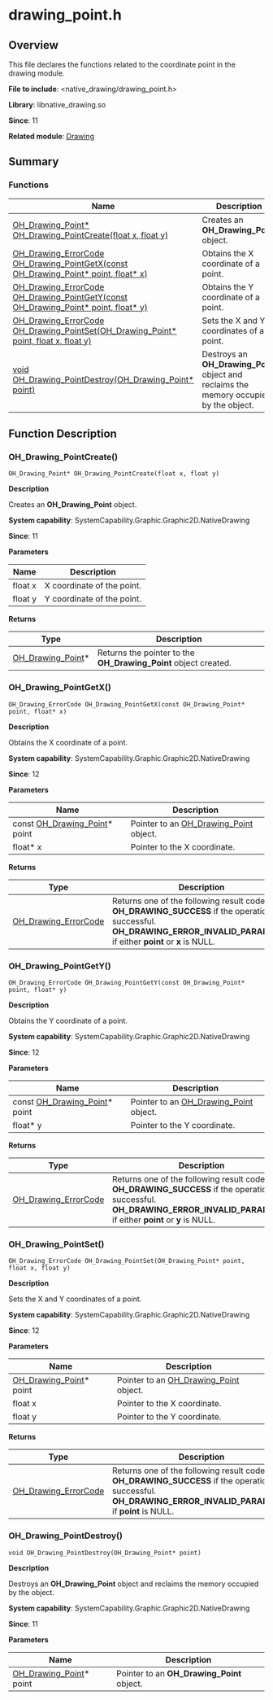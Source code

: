 # drawing_point.h

## Overview

This file declares the functions related to the coordinate point in the drawing module.

**File to include**: <native_drawing/drawing_point.h>

**Library**: libnative_drawing.so

**Since**: 11

**Related module**: [Drawing](capi-drawing.md)

## Summary

### Functions

| Name| Description|
| -- | -- |
| [OH_Drawing_Point* OH_Drawing_PointCreate(float x, float y)](#oh_drawing_pointcreate) | Creates an **OH_Drawing_Point** object.|
| [OH_Drawing_ErrorCode OH_Drawing_PointGetX(const OH_Drawing_Point* point, float* x)](#oh_drawing_pointgetx) | Obtains the X coordinate of a point.|
| [OH_Drawing_ErrorCode OH_Drawing_PointGetY(const OH_Drawing_Point* point, float* y)](#oh_drawing_pointgety) | Obtains the Y coordinate of a point.|
| [OH_Drawing_ErrorCode OH_Drawing_PointSet(OH_Drawing_Point* point, float x, float y)](#oh_drawing_pointset) | Sets the X and Y coordinates of a point.|
| [void OH_Drawing_PointDestroy(OH_Drawing_Point* point)](#oh_drawing_pointdestroy) | Destroys an **OH_Drawing_Point** object and reclaims the memory occupied by the object.|

## Function Description

### OH_Drawing_PointCreate()

```
OH_Drawing_Point* OH_Drawing_PointCreate(float x, float y)
```

**Description**

Creates an **OH_Drawing_Point** object.

**System capability**: SystemCapability.Graphic.Graphic2D.NativeDrawing

**Since**: 11


**Parameters**

| Name| Description|
| -- | -- |
| float x | X coordinate of the point.|
| float y | Y coordinate of the point.|

**Returns**

| Type| Description|
| -- | -- |
| [OH_Drawing_Point](capi-drawing-oh-drawing-point.md)* | Returns the pointer to the **OH_Drawing_Point** object created.|

### OH_Drawing_PointGetX()

```
OH_Drawing_ErrorCode OH_Drawing_PointGetX(const OH_Drawing_Point* point, float* x)
```

**Description**

Obtains the X coordinate of a point.

**System capability**: SystemCapability.Graphic.Graphic2D.NativeDrawing

**Since**: 12


**Parameters**

| Name| Description|
| -- | -- |
| const [OH_Drawing_Point](capi-drawing-oh-drawing-point.md)* point | Pointer to an [OH_Drawing_Point](capi-drawing-oh-drawing-point.md) object.|
| float* x | Pointer to the X coordinate.|

**Returns**

| Type| Description|
| -- | -- |
| [OH_Drawing_ErrorCode](capi-drawing-error-code-h.md#oh_drawing_errorcode) | Returns one of the following result codes:<br> **OH_DRAWING_SUCCESS** if the operation is successful.<br> **OH_DRAWING_ERROR_INVALID_PARAMETER** if either **point** or **x** is NULL.|

### OH_Drawing_PointGetY()

```
OH_Drawing_ErrorCode OH_Drawing_PointGetY(const OH_Drawing_Point* point, float* y)
```

**Description**

Obtains the Y coordinate of a point.

**System capability**: SystemCapability.Graphic.Graphic2D.NativeDrawing

**Since**: 12


**Parameters**

| Name| Description|
| -- | -- |
| const [OH_Drawing_Point](capi-drawing-oh-drawing-point.md)* point | Pointer to an [OH_Drawing_Point](capi-drawing-oh-drawing-point.md) object.|
| float* y | Pointer to the Y coordinate.|

**Returns**

| Type| Description|
| -- | -- |
| [OH_Drawing_ErrorCode](capi-drawing-error-code-h.md#oh_drawing_errorcode) | Returns one of the following result codes:<br> **OH_DRAWING_SUCCESS** if the operation is successful.<br> **OH_DRAWING_ERROR_INVALID_PARAMETER** if either **point** or **y** is NULL.|

### OH_Drawing_PointSet()

```
OH_Drawing_ErrorCode OH_Drawing_PointSet(OH_Drawing_Point* point, float x, float y)
```

**Description**

Sets the X and Y coordinates of a point.

**System capability**: SystemCapability.Graphic.Graphic2D.NativeDrawing

**Since**: 12


**Parameters**

| Name| Description|
| -- | -- |
| [OH_Drawing_Point](capi-drawing-oh-drawing-point.md)* point | Pointer to an [OH_Drawing_Point](capi-drawing-oh-drawing-point.md) object.|
| float x | Pointer to the X coordinate.|
| float y | Pointer to the Y coordinate.|

**Returns**

| Type| Description|
| -- | -- |
| [OH_Drawing_ErrorCode](capi-drawing-error-code-h.md#oh_drawing_errorcode) | Returns one of the following result codes:<br> **OH_DRAWING_SUCCESS** if the operation is successful.<br> **OH_DRAWING_ERROR_INVALID_PARAMETER** if **point** is NULL.|

### OH_Drawing_PointDestroy()

```
void OH_Drawing_PointDestroy(OH_Drawing_Point* point)
```

**Description**

Destroys an **OH_Drawing_Point** object and reclaims the memory occupied by the object.

**System capability**: SystemCapability.Graphic.Graphic2D.NativeDrawing

**Since**: 11


**Parameters**

| Name| Description|
| -- | -- |
| [OH_Drawing_Point](capi-drawing-oh-drawing-point.md)* point | Pointer to an **OH_Drawing_Point** object.|
